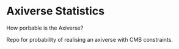 # Axiverse Statistics
How porbable is the Axiverse? 

Repo for probability of realising an axiverse with CMB constraints. 
